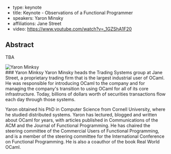 - type: keynote
- title: Keynote - Observations of a Functional Programmer
- speakers: Yaron Minsky
- affiliations: Jane Street
- video: https://www.youtube.com/watch?v=_1GZShA1F20

## Abstract

TBA

<div class="author media" media:type="text/omd">

<div class="image">
<div class="avatar">
<img src="img/yaron-minsky.jpg" alt="Yaron Minksy"></img>
</div>
</div>

<div class="content" media:type="text/omd">
### Yaron Minksy
Yaron Minsky heads the Trading Systems group at Jane Street, a proprietary trading firm that is the largest industrial user of OCaml. He was responsible for introducing OCaml to the company and for managing the company's transition to using OCaml for all of its core infrastructure. Today, billions of dollars worth of securities transactions flow each day through those systems.

Yaron obtained his PhD in Computer Science from Cornell University, where he studied distributed systems. Yaron has lectured, blogged and written about OCaml for years, with articles published in Communications of the ACM and the Journal of Functional Programming. He has chaired the steering committee of the Commercial Users of Functional Programming, and is a member of the steering committee for the International Conference on Functional Programming. He is also a coauthor of the book Real World
OCaml.
</div>
</div>

